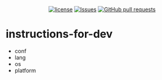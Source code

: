 <p align="center">
  <a href="https://github.com/mingyuchoo/instructions-for-dev/blob/main/LICENSE"><img alt="license" src="https://img.shields.io/github/license/mingyuchoo/instructions-for-dev"/></a>
  <a href="https://github.com/mingyuchoo/instructions-for-dev/issues"><img alt="Issues" src="https://img.shields.io/github/issues/mingyuchoo/instructions-for-dev?color=appveyor" /></a>
  <a href="https://github.com/mingyuchoo/instructions-for-dev/pulls"><img alt="GitHub pull requests" src="https://img.shields.io/github/issues-pr/mingyuchoo/instructions-for-dev?color=appveyor" /></a>
</p>

# instructions-for-dev

- conf
- lang
- os
- platform